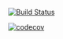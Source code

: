 [![Build Status](https://travis-ci.org/wijayajessica/cs207test.svg?branch=master)](https://travis-ci.org/wijayajessica/cs207test)

[![codecov](https://codecov.io/gh/wijayajessica/cs207test/branch/master/graph/badge.svg)](https://codecov.io/gh/wijayajessica/cs207test)
